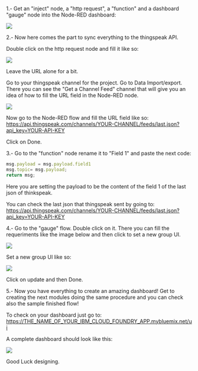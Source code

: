1.- Get an "inject" node, a "http request", a "function" and a dashboard "gauge" node into the Node-RED dashboard:

<img src="https://image.ibb.co/hkyG8o/nodes.jpg">

2.- Now here comes the part to sync everything to the thingspeak API.

Double click on the http request node and fill it like so:

<img src="https://image.ibb.co/jUyf18/json.jpg">

Leave the URL alone for a bit.

Go to your thingspeak channel for the project. Go to Data Import/export. There you can see the "Get a Channel Feed" channel that will give you an idea of how to fill the URL field in the Node-RED node.

<img src="https://image.ibb.co/fwKsET/thingspeako.jpg">

Now go to the Node-RED flow and fill the URL field like so: https://api.thingspeak.com/channels/YOUR-CHANNEL/feeds/last.json?api_key=YOUR-API-KEY

Click on Done.

3.- Go to the "function" node rename it to "Field 1" and paste the next code:

```Javascript
msg.payload = msg.payload.field1
msg.topic= msg.payload;
return msg;
```

Here you are setting the payload to be the content of the field 1 of the last json of thinkspeak.

You can check the last json that thingspeak sent by going to: https://api.thingspeak.com/channels/YOUR-CHANNEL/feeds/last.json?api_key=YOUR-API-KEY

4.- Go to the "gauge" flow. Double click on it. There you can fill the requeriments like the image below and then click to set a new group UI.

<img src="https://image.ibb.co/mqNR8o/gauge.jpg">

Set a new group UI like so:

<img src="https://image.ibb.co/ej5eTo/gauge1.png">

Click on update and then Done.


5.- Now you have everything to create an amazing dashboard! Get to creating the next modules doing the same procedure and you can check also the sample finished flow!

To check on your dashboard just go to: https://THE_NAME_OF_YOUR_IBM_CLOUD_FOUNDRY_APP.mybluemix.net/ui

A complete dashboard should look like this:

<img src="https://image.ibb.co/jd2CET/dashboardo.jpg">

Good Luck designing.

